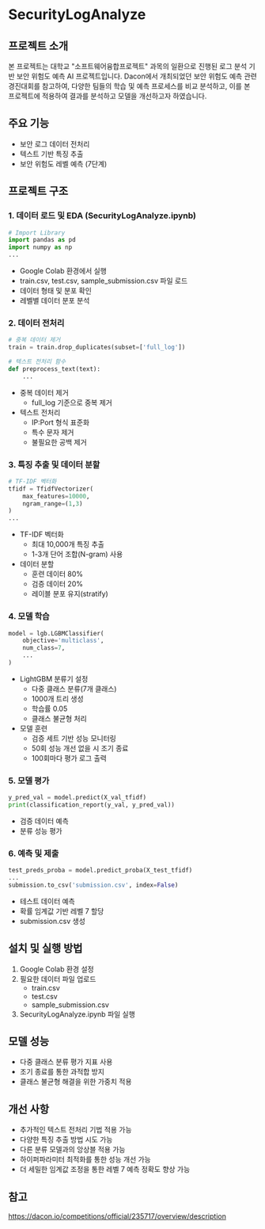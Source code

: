 # SecurityLogAnalyze

## 프로젝트 소개
본 프로젝트는 대학교 "소프트웨어융합프로젝트" 과목의 일환으로 진행된 로그 분석 기반 보안 위험도 예측 AI 프로젝트입니다. Dacon에서 개최되었던 보안 위험도 예측 관련 경진대회를 참고하여, 다양한 팀들의 학습 및 예측 프로세스를 비교 분석하고, 이를 본 프로젝트에 적용하여 결과를 분석하고 모델을 개선하고자 하였습니다.

## 주요 기능
- 보안 로그 데이터 전처리
- 텍스트 기반 특징 추출
- 보안 위험도 레벨 예측 (7단계)

## 프로젝트 구조

### 1. 데이터 로드 및 EDA (SecurityLogAnalyze.ipynb)
```python
# Import Library
import pandas as pd
import numpy as np
...
```
- Google Colab 환경에서 실행
- train.csv, test.csv, sample_submission.csv 파일 로드
- 데이터 형태 및 분포 확인
- 레벨별 데이터 분포 분석

### 2. 데이터 전처리
```python
# 중복 데이터 제거
train = train.drop_duplicates(subset=['full_log'])

# 텍스트 전처리 함수
def preprocess_text(text):
    ...
```
- 중복 데이터 제거
  - full_log 기준으로 중복 제거
- 텍스트 전처리
  - IP:Port 형식 표준화
  - 특수 문자 제거
  - 불필요한 공백 제거

### 3. 특징 추출 및 데이터 분할
```python
# TF-IDF 벡터화
tfidf = TfidfVectorizer(
    max_features=10000,
    ngram_range=(1,3)
)
...
```
- TF-IDF 벡터화
  - 최대 10,000개 특징 추출
  - 1-3개 단어 조합(N-gram) 사용
- 데이터 분할
  - 훈련 데이터 80%
  - 검증 데이터 20%
  - 레이블 분포 유지(stratify)

### 4. 모델 학습
```python
model = lgb.LGBMClassifier(
    objective='multiclass',
    num_class=7,
    ...
)
```
- LightGBM 분류기 설정
  - 다중 클래스 분류(7개 클래스)
  - 1000개 트리 생성
  - 학습률 0.05
  - 클래스 불균형 처리
- 모델 훈련
  - 검증 세트 기반 성능 모니터링
  - 50회 성능 개선 없을 시 조기 종료
  - 100회마다 평가 로그 출력

### 5. 모델 평가
```python
y_pred_val = model.predict(X_val_tfidf)
print(classification_report(y_val, y_pred_val))
```
- 검증 데이터 예측
- 분류 성능 평가

### 6. 예측 및 제출
```python
test_preds_proba = model.predict_proba(X_test_tfidf)
...
submission.to_csv('submission.csv', index=False)
```
- 테스트 데이터 예측
- 확률 임계값 기반 레벨 7 할당
- submission.csv 생성

## 설치 및 실행 방법
1. Google Colab 환경 설정
2. 필요한 데이터 파일 업로드
   - train.csv
   - test.csv
   - sample_submission.csv
3. SecurityLogAnalyze.ipynb 파일 실행

## 모델 성능
- 다중 클래스 분류 평가 지표 사용
- 조기 종료를 통한 과적합 방지
- 클래스 불균형 해결을 위한 가중치 적용

## 개선 사항
- 추가적인 텍스트 전처리 기법 적용 가능
- 다양한 특징 추출 방법 시도 가능
- 다른 분류 모델과의 앙상블 적용 가능
- 하이퍼파라미터 최적화를 통한 성능 개선 가능
- 더 세밀한 임계값 조정을 통한 레벨 7 예측 정확도 향상 가능

## 참고
https://dacon.io/competitions/official/235717/overview/description
